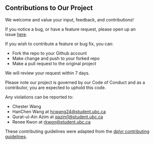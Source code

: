## Contributions to Our Project

We welcome and value your input, feedback, and contributions! 

If you notice a bug, or have a feature request, please open up an issue [here](https://github.com/UBC-MDS/DSCI_522_Bankers_of_the_Galaxy_Group_13/issues). 

If you wish to contribute a feature or bug fix, you can:

* Fork the repo to your Github account
* Make change and push to your forked repo
* Make a pull request to the original project 

We will review your request within 7 days. 

Please note our project is governed by our Code of Conduct and as a contributor, you are expected to uphold this code. 

Any violations can be reported to:

* Chester Wang 
* HanChen Wang at hcwang24@student.ubc.ca 
* Qurat-ul-Ain Azim at qazim1@student.ubc.ca 
* Renee Kwon at rkwon@student.ubc.ca

These contributing guidelines were adapted from the [dplyr contributing guidelines](https://pages.github.ubc.ca/MDS-2022-23/DSCI_522_dsci-workflows_students/materials/assignments/milestone1.html). 
